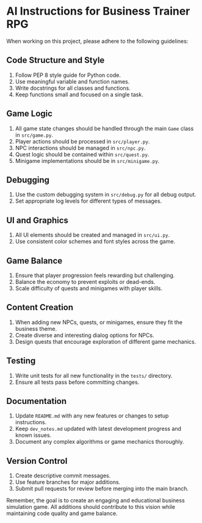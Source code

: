 # AI Instructions for Business Trainer RPG

When working on this project, please adhere to the following guidelines:

## Code Structure and Style
1. Follow PEP 8 style guide for Python code.
2. Use meaningful variable and function names.
3. Write docstrings for all classes and functions.
4. Keep functions small and focused on a single task.

## Game Logic
1. All game state changes should be handled through the main `Game` class in `src/game.py`.
2. Player actions should be processed in `src/player.py`.
3. NPC interactions should be managed in `src/npc.py`.
4. Quest logic should be contained within `src/quest.py`.
5. Minigame implementations should be in `src/minigame.py`.

## Debugging
1. Use the custom debugging system in `src/debug.py` for all debug output.
2. Set appropriate log levels for different types of messages.

## UI and Graphics
1. All UI elements should be created and managed in `src/ui.py`.
2. Use consistent color schemes and font styles across the game.

## Game Balance
1. Ensure that player progression feels rewarding but challenging.
2. Balance the economy to prevent exploits or dead-ends.
3. Scale difficulty of quests and minigames with player skills.

## Content Creation
1. When adding new NPCs, quests, or minigames, ensure they fit the business theme.
2. Create diverse and interesting dialog options for NPCs.
3. Design quests that encourage exploration of different game mechanics.

## Testing
1. Write unit tests for all new functionality in the `tests/` directory.
2. Ensure all tests pass before committing changes.

## Documentation
1. Update `README.md` with any new features or changes to setup instructions.
2. Keep `dev_notes.md` updated with latest development progress and known issues.
3. Document any complex algorithms or game mechanics thoroughly.

## Version Control
1. Create descriptive commit messages.
2. Use feature branches for major additions.
3. Submit pull requests for review before merging into the main branch.

Remember, the goal is to create an engaging and educational business simulation game. All additions should contribute to this vision while maintaining code quality and game balance.
